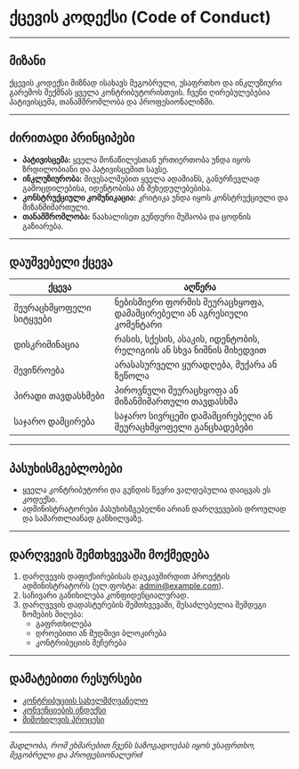 # ქცევის კოდექსი (Code of Conduct)

---

## მიზანი

ქცევის კოდექსი მიზნად ისახავს მეგობრული, უსაფრთხო და ინკლუზიური გარემოს შექმნას ყველა კონტრიბუტორისთვის. ჩვენი ღირებულებებია პატივისცემა, თანამშრომლობა და პროფესიონალიზმი.

---

## ძირითადი პრინციპები

- **პატივისცემა:** ყველა მონაწილესთან ურთიერთობა უნდა იყოს ზრდილობიანი და პატივისცემით სავსე.
- **ინკლუზიურობა:** მივესალმებით ყველა ადამიანს, განურჩევლად გამოცდილებისა, იდენტობისა ან შეხედულებებისა.
- **კონსტრუქციული კომუნიკაცია:** კრიტიკა უნდა იყოს კონსტრუქციული და მიზანმიმართული.
- **თანამშრომლობა:** წაახალისეთ გუნდური მუშაობა და ცოდნის გაზიარება.

---

## დაუშვებელი ქცევა

| ქცევა                | აღწერა                                                                 |
|----------------------|------------------------------------------------------------------------|
| შეურაცხმყოფელი სიტყვები | ნებისმიერი ფორმის შეურაცხყოფა, დამამცირებელი ან აგრესიული კომენტარი      |
| დისკრიმინაცია         | რასის, სქესის, ასაკის, იდენტობის, რელიგიის ან სხვა ნიშნის მიხედვით      |
| შევიწროება            | არასასურველი ყურადღება, მუქარა ან ზეწოლა                                 |
| პირადი თავდასხმები    | პიროვნული შეურაცხყოფა ან მიზანმიმართული თავდასხმა                      |
| საჯარო დამცირება      | საჯარო სივრცეში დამამცირებელი ან შეურაცხმყოფელი განცხადებები            |

---

## პასუხისმგებლობები

- ყველა კონტრიბუტორი და გუნდის წევრი ვალდებულია დაიცვას ეს კოდექსი.
- ადმინისტრატორები პასუხისმგებელნი არიან დარღვევების დროულად და სამართლიანად განხილვაზე.

---

## დარღვევის შემთხვევაში მოქმედება

1. დარღვევის დაფიქსირებისას დაუკავშირდით პროექტის ადმინისტრატორს (ელ.ფოსტა: admin@example.com).
2. საჩივარი განიხილება კონფიდენციალურად.
3. დარღვევის დადასტურების შემთხვევაში, შესაძლებელია შემდეგი ზომების მიღება:
   - გაფრთხილება
   - დროებითი ან მუდმივი ბლოკირება
   - კონტრიბუციის შეჩერება

---

## დამატებითი რესურსები

- [კონტრიბუციის სახელმძღვანელო](contributing_guide.md)
- [კონვენციების ინდექსი](../convention/convention_index.md)
- [მიმოხილვის პროცესი](review_guidelines.md)

---

_მადლობა, რომ ეხმარებით ჩვენს საზოგადოებას იყოს უსაფრთხო, მეგობრული და პროფესიონალური!_
